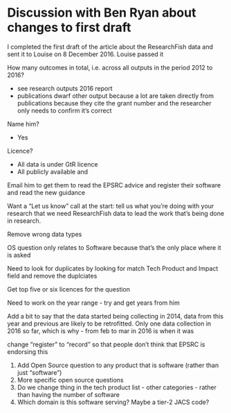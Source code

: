 # Discussion with Ben Ryan about changes to first draft

I completed the first draft of the article about the ResearchFish data and sent it to Louise on 8 December 2016. Louise passed it 


How many outcomes in total, i.e. across all outputs in the period 2012 to 2016?
- see research outputs 2016 report
- publications dwarf other output because a lot are taken directly from publications because they cite the grant number and the researcher only needs to confirm it’s correct


Name him?
- Yes

Licence?
- All data is under GtR licence
- All publicly available and 




Email him to get them to read the EPSRC advice and register their software and read the new guidance



Want a “Let us know” call at the start: tell us what you’re doing with your research that we need ResearchFish data to lead the work that’s being done in research.


Remove wrong data types


OS question only relates to Software because that’s the only place where it is asked


Need to look for duplicates by looking for match Tech Product and Impact field and remove the duplciates



Get top five or six licences for the question



Need to work on the year range - try and get years from him



Add a bit to say that the data started being collecting in 2014, data from this year and previous are likely to be retrofitted. Only one data collection in 2016 so far, which is why - from feb to mar in 2016 is when it was 


change “register” to “record” so that people don’t think that EPSRC is endorsing this 





1. Add Open Source question to any product that is software (rather than just “software”)
1. More specific open source questions
1. Do we change thing in the tech product list - other categories - rather than having the number of software 
1. Which domain is this software serving? Maybe a tier-2 JACS code?

